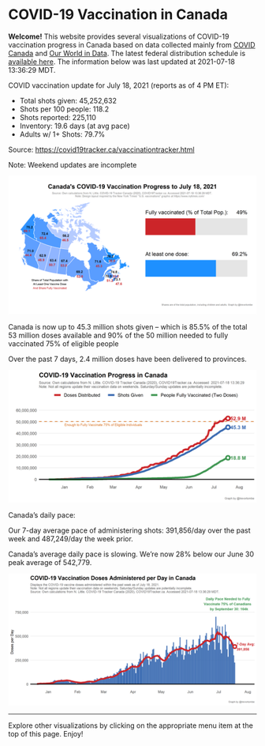 COVID-19 Vaccination in Canada
==============================

**Welcome!** This website provides several visualizations of COVID-19
vaccination progress in Canada based on data collected mainly from
[COVID Canada](https://covid19tracker.ca/vaccinationtracker.html) and
[Our World in Data](https://ourworldindata.org/covid-vaccinations). The
latest federal distribution schedule is [available
here](https://www.canada.ca/en/public-health/services/diseases/2019-novel-coronavirus-infection/prevention-risks/covid-19-vaccine-treatment/vaccine-rollout.html).
The information below was last updated at 2021-07-18 13:36:29 MDT.

COVID vaccination update for July 18, 2021 (reports as of 4 PM ET):

-   Total shots given: 45,252,632
-   Shots per 100 people: 118.2
-   Shots reported: 225,110
-   Inventory: 19.6 days (at avg pace)
-   Adults w/ 1+ Shots: 79.7%

Source:
<a href="https://covid19tracker.ca/vaccinationtracker.html" class="uri">https://covid19tracker.ca/vaccinationtracker.html</a>

Note: Weekend updates are incomplete

![](Plots/plot_main.png)

Canada is now up to 45.3 million shots given – which is 85.5% of the
total 53 million doses available and 90% of the 50 million needed to
fully vaccinated 75% of eligible people

Over the past 7 days, 2.4 million doses have been delivered to
provinces.

![](Plots/plot_total.png)

Canada’s daily pace:

Our 7-day average pace of administering shots: 391,856/day over the past
week and 487,249/day the week prior.

Canada’s average daily pace is slowing. We’re now 28% below our June 30
peak average of 542,779.

![](Plots/pace_national.png)

------------------------------------------------------------------------

Explore other visualizations by clicking on the appropriate menu item at
the top of this page. Enjoy!
